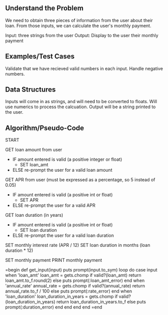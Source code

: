 Understand the Problem
-------------
We need to obtain three pieces of information from the user about their loan.
From those inputs, we can calculate the user's monthly payment.  

Input: three strings from the user
Output: Display to the user their monthly payment

Examples/Test Cases
-------------
Validate that we have recieved valid numbers in each input.
Handle negative numbers.

Data Structures
-------------
Inputs will come in as strings, and will need to be converted to floats.
Will use numerics to process the calcuation.
Output will be a string printed to the user.  


Algorithm/Pseudo-Code
-------------
START

GET loan amount from user
  - IF amount entered is valid (a positive integer or float)
    - SET loan_amt
  - ELSE re-prompt the user for a valid loan amount

GET APR from user (must be expressed as a percentage, so 5 instead of 0.05)
  - IF amount entered is valid (a positive int or float)
    - SET APR
  - ELSE re-prompt the user for a valid APR

GET loan duration (in years) 
  - IF amount entered is valid (a positive int or float)
    - SET loan duration
  - ELSE re-prompt the user for a valid loan duration

SET monthly interest rate (APR / 12)
SET loan duration in months (loan duration * 12)

SET monthly payment 
PRINT monthly payment



=begin
def get_input(input)
  puts prompt(input.to_sym)
  loop do
    case input
    when 'loan_amt'
      loan_amt = gets.chomp
      if valid?(loan_amt)
        return loan_amt.to_f.round(2)
      else
        puts prompt(:loan_amt_error)
      end
    when 'annual_rate'
      annual_rate = gets.chomp
      if valid?(annual_rate)
        return annual_rate.to_f / 100
      else
        puts prompt(:rate_error)
      end
    when 'loan_duration'
      loan_duration_in_years = gets.chomp
      if valid?(loan_duration_in_years)
        return loan_duration_in_years.to_f
      else
        puts prompt(:duration_error)
      end
    end
  end
end
=end

